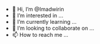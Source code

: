 - 👋 Hi, I’m @Imadwirin
- 👀 I’m interested in ...
- 🌱 I’m currently learning ...
- 💞️ I’m looking to collaborate on ...
- 📫 How to reach me ...

<!---
Imadwirin/Imadwirin is a ✨ special ✨ repository because its `README.md` (this file) appears on your GitHub profile.
You can click the Preview link to take a look at your changes.
--->
